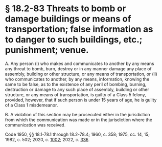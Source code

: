 # § 18.2-83 Threats to bomb or damage buildings or means of transportation; false information as to danger to such buildings, etc.; punishment; venue.

<p>A. Any person (i) who makes and communicates to another by any means any threat to bomb, burn, destroy or in any manner damage any place of assembly, building or other structure, or any means of transportation, or (ii) who communicates to another, by any means, information, knowing the same to be false, as to the existence of any peril of bombing, burning, destruction or damage to any such place of assembly, building or other structure, or any means of transportation, is guilty of a Class 5 felony, provided, however, that if such person is under 15 years of age, he is guilty of a Class 1 misdemeanor.</p><p>B. A violation of this section may be prosecuted either in the jurisdiction from which the communication was made or in the jurisdiction where the communication was received.</p><p>Code 1950, §§ 18.1-78.1 through 18.2-78.4; 1960, c. 358; 1975, cc. 14, 15; 1982, c. 502; 2020, c. <a href='http://lis.virginia.gov/cgi-bin/legp604.exe?201+ful+CHAP1002'>1002</a>; 2022, c. <a href='http://lis.virginia.gov/cgi-bin/legp604.exe?221+ful+CHAP0336'>336</a>.</p>